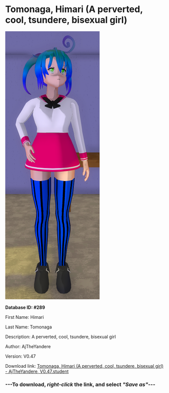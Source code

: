 # Tomonaga, Himari (A perverted, cool, tsundere, bisexual girl)

<img src="https://raw.githubusercontent.com/Arbiter1223/Daigaku-Gurashi-Custom-Students/master/Students/Files/Tomonaga%2C%20Himari%20(A%20perverted%2C%20cool%2C%20tsundere%2C%20bisexual%20girl).png" title="Tomonaga, Himari (A perverted, cool, tsundere, bisexual girl) - AjTheYandere, V0.47">

**Database ID: #289**

First Name: Himari

Last Name: Tomonaga

Description: A perverted, cool, tsundere, bisexual girl

Author: AjTheYandere

Version: V0.47

Download link: <a href="https://raw.githubusercontent.com/Arbiter1223/Daigaku-Gurashi-Custom-Students/master/Students/Files/Tomonaga%2C%20Himari%20(A%20perverted%2C%20cool%2C%20tsundere%2C%20bisexual%20girl)%20-%20AjTheYandere%2C%20V0.47.student">Tomonaga, Himari (A perverted, cool, tsundere, bisexual girl) - AjTheYandere, V0.47.student</a>

### ---**To download, _right-click_ the link, and select _"Save as"_**---
